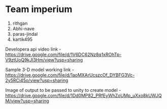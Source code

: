 # Team imperium
1. rithgan
2. Abhi-nave
3. paras-jindal
4. kartik495


Developera api video link - https://drive.google.com/file/d/1V6DC62Nz8q1xROhTp-V9ztUoQ9kJl3Hm/view?usp=sharing

Sample 3-D model working link - https://drive.google.com/file/d/1aoMXArUcszcOf_DYBFG3Vc-2y5RCi45o/view?usp=sharing

Image of output to be passed to unity to create model - https://drive.google.com/file/d/1Dd0MP82_PRfEyWhZoUMp_uXxo8kUWJQM/view?usp=sharing 
